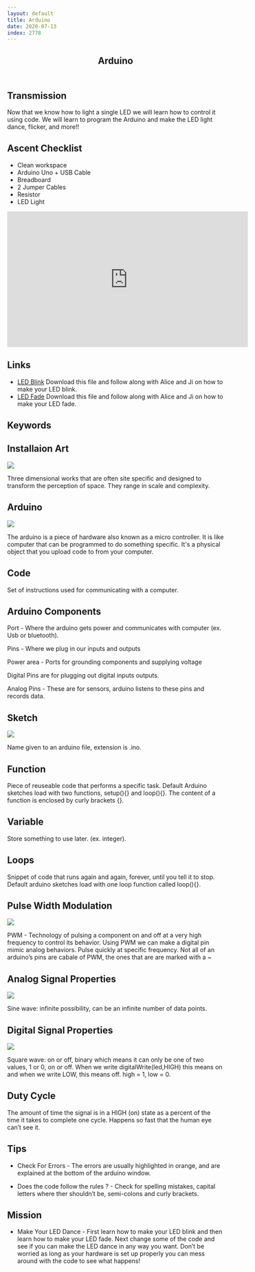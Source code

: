 ```yaml
---
layout: default
title: Arduino
date: 2020-07-13
index: 2778
---
```


<article id="Class">
        <header>
                <h1>Arduino</h1>
        </header>
        <div class="class-transmission">
                <h2>Transmission</h2>
                <p>Now that we know how to light a single LED we will learn how to control it using code. We will learn to program the Arduino and make the LED light dance, flicker, and more!!</p>
        </div>
        <div class="class-ascent_checklist">
                <h2>Ascent Checklist</h2>
                <ul>
                        <li data-icon="✨">Clean workspace</li>
                        <li data-icon="🔆">Arduino Uno + USB Cable</li>
                        <li data-icon="🍞">Breadboard</li>
                        <li data-icon="⛓">2 Jumper Cables</li>
                        <li data-icon="〰️">Resistor</li>
                        <li data-icon="💡">LED Light</li>
                </ul>
        </div>
        <div class="video">
                <iframe width="560" height="315" src="https://www.youtube.com/embed/w7JRJBjjNVo" frameborder="0" allow="accelerometer; autoplay; encrypted-media; gyroscope; picture-in-picture" allowfullscreen></iframe>
        </div>
        <div class="class-links">
                <h2>Links</h2>
                <ul>
                        <li data-icon="💻"><a href="https://drive.google.com/file/d/1Suhc5sn1vM2gFhM_OQETF9-UV_uaFp05/view?usp=sharing" target="_blank">LED Blink</a> Download this file and follow along with Alice and Ji on how to make your LED blink.</li>
                        <li data-icon="💻"><a href="https://drive.google.com/file/d/1QfGA8mYfGTuxkD-IJxbrwou9NrBdPqh5/view?usp=sharing" target="_blank">LED Fade</a> Download this file and follow along with Alice and Ji on how to make your LED fade. </li>
                </ul>
        </div>
        <div class="class-keywords">
                <h2>Keywords</h2>
                <div class="card">
                        <div class="card-front">
                                <h2>Installaion Art</h2>
                                <div class="image-container">
                                        <img src="/img/lesson-arduino-installationart.jpg">
                                </div>
                        </div>
                        <div class="card-back">
                                <p>Three dimensional works that are often site specific and designed to transform the perception of space. They range in scale and complexity.</p>
                        </div>
                </div><!-- card -->
                <div class="card">
                        <div class="card-front">
                                <h2>Arduino</h2>
                                <div class="image-container">
                                        <img src="/img/lesson-arduino-arduino.jpg">
                                </div>
                        </div>
                        <div class="card-back">
                                <p>The arduino is a piece of hardware also known as a micro controller. It is like computer that can be programmed to do something specific. It's a physical object that you upload code to from your computer.</p>
                        </div>
                </div><!-- card -->
                <div class="card">
                        <div class="card-front">
                                <h2>Code</h2>
                                <div class="image-container">
                                </div>
                        </div>
                        <div class="card-back">
                                <p>Set of instructions used for communicating with a computer.</p>
                        </div>
                </div><!-- card -->
                <div class="card">
                        <div class="card-front">
                                <h2>Arduino Components</h2>
                                <div class="image-container">
                                </div>
                        </div>
                        <div class="card-back">
                                <p>Port - Where the arduino gets power and communicates with computer (ex. Usb or bluetooth).</p>
                                <p>Pins - Where we plug in our inputs and outputs</p>
                                <p>Power area - Ports for grounding components and supplying voltage</p>
                                <p>Digital Pins are for plugging out digital inputs outputs.</p>
                                <p>Analog Pins - These are for sensors, arduino listens to these pins and records data.</p>
                        </div>
                </div><!-- card -->
                <div class="card">
                        <div class="card-front">
                                <h2>Sketch</h2>
                                <div class="image-container">
                                        <img src="/img/lesson-arduino-sketch.jpg">
                                </div>
                        </div>
                        <div class="card-back">
                                <p>Name given to an arduino file, extension is .ino.</p>
                        </div>
                </div><!-- card -->
                <div class="card">
                        <div class="card-front">
                                <h2>Function</h2>
                                <div class="image-container">
                                </div>
                        </div>
                        <div class="card-back">
                                <p>Piece of reuseable code that performs a specific task. Default Arduino sketches load with two functions, <span class="strong">setup(){}</span> and <span class="strong">loop(){}</span>. The content of a function is enclosed by curly brackets {}.</p>
                        </div>
                </div><!-- card -->
                <div class="card">
                        <div class="card-front">
                                <h2>Variable</h2>
                                <div class="image-container">
                                </div>
                        </div>
                        <div class="card-back">
                                <p>Store something to use later. (ex. integer).</p>
                        </div>
                </div><!-- card -->
                <div class="card">
                        <div class="card-front">
                                <h2>Loops</h2>
                                <div class="image-container">
                                </div>
                        </div>
                        <div class="card-back">
                                <p>Snippet of code that runs again and again, forever, until you tell it to stop. Default arduino sketches load with one loop function called <span class="strong">loop(){}</span>.</p>
                        </div>
                </div><!-- card -->
                <div class="card">
                        <div class="card-front">
                                <h2>Pulse Width Modulation</h2>
                                <div class="image-container">
                                        <img src="/img/lesson-arduino-pwm.jpg">
                                </div>
                        </div>
                        <div class="card-back">
                                <p><span class="strong">PWM</span> - Technology of pulsing a component on and off at a very high frequency to control its behavior. Using PWM we can make a digital pin mimic analog behaviors. Pulse quickly at specific frequency. Not all of an arduino’s pins are cabale of PWM, the ones that are are marked with a <span class="strong">~</span></p>
                        </div>
                </div><!-- card -->
                <div class="card">
                        <div class="card-front">
                                <h2>Analog Signal Properties</h2>
                                <div class="image-container">
                                        <img src="/img/lesson-arduino-analog.jpg">
                                </div>
                        </div>
                        <div class="card-back">
                                <p>Sine wave: infinite possibility, can be an infinite number of data points.</p>
                        </div>
                </div><!-- card -->
                <div class="card">
                        <div class="card-front">
                                <h2>Digital Signal Properties</h2>
                                <div class="image-container">
                                        <img src="/img/lesson-arduino-digital.jpg">
                                </div>
                        </div>
                        <div class="card-back">
                                <p>Square wave: on or off, binary which means it can only be one of two values, 1 or 0, on or off. When we write digitalWrite(led,HIGH) this means on and when we write LOW, this means off. high = 1, low = 0.</p>
                        </div>
                </div><!-- card -->
                <div class="card">
                        <div class="card-front">
                                <h2>Duty Cycle</h2>
                                <div class="image-container">
                                </div>
                        </div>
                        <div class="card-back">
                                <p>The amount of time the signal is in a HIGH (on) state as a percent of the time it takes to complete one cycle. Happens so fast that the human eye can’t see it.</p>
                        </div>
                </div><!-- card -->
        </div><!-- class-keywords -->
        <div class="class-tips">
                <h2>Tips</h2>
                <ul>
                        <li data-icon="📌">
                                <p><span class="strong">Check For Errors</span> - The errors are usually highlighted in orange, and are explained at the bottom of the arduino window.</p>
                        </li>
                        <li data-icon="📌">
                                <p><span class="strong">Does the code follow the rules ?</span> - Check for spelling mistakes, capital letters where ther shouldn’t be, semi-colons and curly brackets.</p>
                        </li>
                </ul>
        </div><!-- end class-tips -->
        <div class="class-mission">
                <h2>Mission</h2>
                <ul>
                        <li data-icon="💡">
                                <p><span class="strong">Make Your LED Dance</span> - First learn how to make your LED blink and then learn how to make your LED fade. Next change some of the code and see if you can make the LED dance in any way you want. Don’t be worried as long as your hardware is set up properly you can mess around with the code to see what happens!</p>
                        </li>
                </ul>
        </div>
</article>